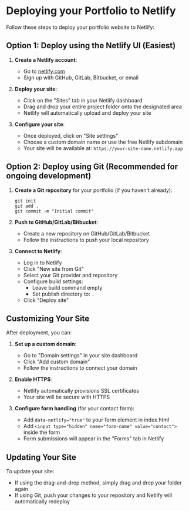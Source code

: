 # Deploying your Portfolio to Netlify

Follow these steps to deploy your portfolio website to Netlify:

## Option 1: Deploy using the Netlify UI (Easiest)

1. **Create a Netlify account**:
   - Go to [netlify.com](https://www.netlify.com/)
   - Sign up with GitHub, GitLab, Bitbucket, or email

2. **Deploy your site**:
   - Click on the "Sites" tab in your Netlify dashboard
   - Drag and drop your entire project folder onto the designated area
   - Netlify will automatically upload and deploy your site

3. **Configure your site**:
   - Once deployed, click on "Site settings"
   - Choose a custom domain name or use the free Netlify subdomain
   - Your site will be available at: `https://your-site-name.netlify.app`

## Option 2: Deploy using Git (Recommended for ongoing development)

1. **Create a Git repository** for your portfolio (if you haven't already):
   ```
   git init
   git add .
   git commit -m "Initial commit"
   ```

2. **Push to GitHub/GitLab/Bitbucket**:
   - Create a new repository on GitHub/GitLab/Bitbucket
   - Follow the instructions to push your local repository

3. **Connect to Netlify**:
   - Log in to Netlify
   - Click "New site from Git"
   - Select your Git provider and repository
   - Configure build settings:
     - Leave build command empty
     - Set publish directory to: `.`
   - Click "Deploy site"

## Customizing Your Site

After deployment, you can:

1. **Set up a custom domain**:
   - Go to "Domain settings" in your site dashboard
   - Click "Add custom domain"
   - Follow the instructions to connect your domain

2. **Enable HTTPS**:
   - Netlify automatically provisions SSL certificates
   - Your site will be secure with HTTPS

3. **Configure form handling** (for your contact form):
   - Add `data-netlify="true"` to your form element in index.html
   - Add `<input type="hidden" name="form-name" value="contact">` inside the form
   - Form submissions will appear in the "Forms" tab in Netlify

## Updating Your Site

To update your site:

- If using the drag-and-drop method, simply drag and drop your folder again
- If using Git, push your changes to your repository and Netlify will automatically redeploy 